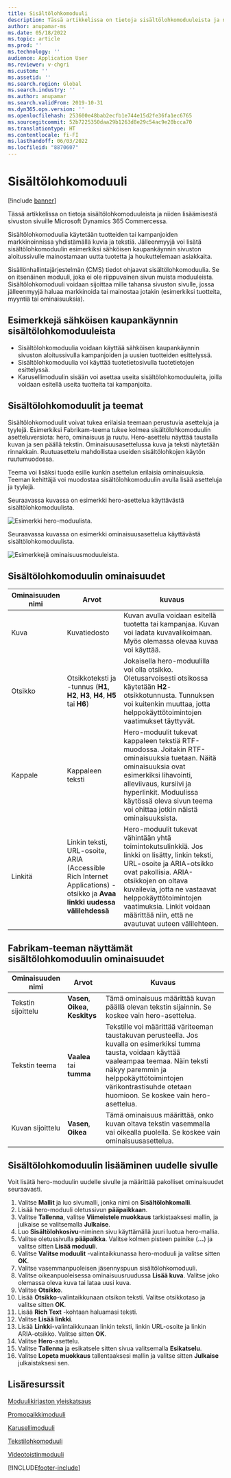 ```yaml
---
title: Sisältölohkomoduuli
description: Tässä artikkelissa on tietoja sisältölohkomoduuleista ja niiden lisäämisestä sivuston sivuille Microsoft Dynamics 365 Commercessa.
author: anupamar-ms
ms.date: 05/18/2022
ms.topic: article
ms.prod: ''
ms.technology: ''
audience: Application User
ms.reviewer: v-chgri
ms.custom: ''
ms.assetid: ''
ms.search.region: Global
ms.search.industry: ''
ms.author: anupamar
ms.search.validFrom: 2019-10-31
ms.dyn365.ops.version: ''
ms.openlocfilehash: 253600e48bab2ecfb1e744e15d2fe36fa1ec6765
ms.sourcegitcommit: 52b7225350daa29b1263d8e29c54ac9e20bcca70
ms.translationtype: HT
ms.contentlocale: fi-FI
ms.lasthandoff: 06/03/2022
ms.locfileid: "8870607"
---
```

# <a name="content-block-module"></a>Sisältölohkomoduuli

[!include [banner](includes/banner.md)]

Tässä artikkelissa on tietoja sisältölohkomoduuleista ja niiden lisäämisestä sivuston sivuille Microsoft Dynamics 365 Commercessa.

Sisältölohkomoduulia käytetään tuotteiden tai kampanjoiden markkinoinnissa yhdistämällä kuvia ja tekstiä. Jälleenmyyjä voi lisätä sisältölohkomoduulin esimerkiksi sähköisen kaupankäynnin sivuston aloitussivulle mainostamaan uutta tuotetta ja houkuttelemaan asiakkaita.

Sisällönhallintajärjestelmän (CMS) tiedot ohjaavat sisältölohkomoduulia. Se on itsenäinen moduuli, joka ei ole riippuvainen sivun muista moduuleista. Sisältölohkomoduuli voidaan sijoittaa mille tahansa sivuston sivulle, jossa jälleenmyyjä haluaa markkinoida tai mainostaa jotakin (esimerkiksi tuotteita, myyntiä tai ominaisuuksia).

## <a name="examples-of-content-block-module-in-e-commerce"></a>Esimerkkejä sähköisen kaupankäynnin sisältölohkomoduuleista

- Sisältölohkomoduulia voidaan käyttää sähköisen kaupankäynnin sivuston aloitussivulla kampanjoiden ja uusien tuotteiden esittelyssä.
- Sisältölohkomoduulia voi käyttää tuotetietosivulla tuotetietojen esittelyssä.
- Karusellimoduulin sisään voi asettaa useita sisältölohkomoduuleita, joilla voidaan esitellä useita tuotteita tai kampanjoita.

## <a name="content-block-modules-and-themes"></a>Sisältölohkomoduulit ja teemat

Sisältölohkomoduulit voivat tukea erilaisia teemaan perustuvia asetteluja ja tyylejä. Esimerkiksi Fabrikam-teema tukee kolmea sisältölohkomoduulin asetteluversiota: hero, ominaisuus ja ruutu. Hero-asettelu näyttää taustalla kuvan ja sen päällä tekstin. Ominaisuusasettelussa kuva ja teksti näytetään rinnakkain. Ruutuasettelu mahdollistaa useiden sisältölohkojen käytön ruutumuodossa.

Teema voi lisäksi tuoda esille kunkin asettelun erilaisia ominaisuuksia. Teeman kehittäjä voi muodostaa sisältölohkomoduulin avulla lisää asetteluja ja tyylejä.

Seuraavassa kuvassa on esimerkki hero-asettelua käyttävästä sisältölohkomoduulista.

![Esimerkki hero-moduulista.](./media/Hero.PNG)

Seuraavassa kuvassa on esimerkki ominaisuusasettelua käyttävästä sisältölohkomoduulista.

![Esimerkkejä ominaisuusmoduuleista.](./media/Feature.PNG)

## <a name="content-block-module-properties"></a>Sisältölohkomoduulin ominaisuudet

| Ominaisuuden nimi  | Arvot | kuvaus |
|----------------|--------|-------------|
| Kuva          | Kuvatiedosto | Kuvan avulla voidaan esitellä tuotetta tai kampanjaa. Kuvan voi ladata kuvavalikoimaan. Myös olemassa olevaa kuvaa voi käyttää. |
| Otsikko        | Otsikkoteksti ja -tunnus (**H1**, **H2**, **H3**, **H4**, **H5** tai **H6**) | Jokaisella hero-moduulilla voi olla otsikko. Oletusarvoisesti otsikossa käytetään **H2**-otsikkotunnusta. Tunnuksen voi kuitenkin muuttaa, jotta helppokäyttötoimintojen vaatimukset täyttyvät. |
| Kappale      | Kappaleen teksti | Hero-moduulit tukevat kappaleen tekstiä RTF-muodossa. Joitakin RTF-ominaisuuksia tuetaan. Näitä ominaisuuksia ovat esimerkiksi lihavointi, alleviivaus, kursiivi ja hyperlinkit. Moduulissa käytössä oleva sivun teema voi ohittaa jotkin näistä ominaisuuksista. |
| Linkitä           | Linkin teksti, URL-osoite, ARIA (Accessible Rich Internet Applications) -otsikko ja **Avaa linkki uudessa välilehdessä** | Hero-moduulit tukevat vähintään yhtä toimintokutsulinkkiä. Jos linkki on lisätty, linkin teksti, URL-osoite ja ARIA-otsikko ovat pakollisia. ARIA-otsikkojen on oltava kuvailevia, jotta ne vastaavat helppokäyttötoimintojen vaatimuksia. Linkit voidaan määrittää niin, että ne avautuvat uuteen välilehteen. |

## <a name="content-block-module-properties-exposed-by-the-fabrikam-theme"></a>Fabrikam-teeman näyttämät sisältölohkomoduulin ominaisuudet 

| Ominaisuuden nimi  | Arvot | Kuvaus |
|----------------|--------|-------------|
| Tekstin sijoittelu | **Vasen**, **Oikea**, **Keskitys** | Tämä ominaisuus määrittää kuvan päällä olevan tekstin sijainnin. Se koskee vain hero-asettelua. |
| Tekstin teema     | **Vaalea** tai **tumma** | Tekstille voi määrittää väriteeman taustakuvan perusteella. Jos kuvalla on esimerkiksi tumma tausta, voidaan käyttää vaaleampaa teemaa. Näin teksti näkyy paremmin ja helppokäyttötoimintojen värikontrastisuhde otetaan huomioon. Se koskee vain hero-asettelua.|
| Kuvan sijoittelu       | **Vasen**, **Oikea** | Tämä ominaisuus määrittää, onko kuvan oltava tekstin vasemmalla vai oikealla puolella. Se koskee vain ominaisuusasettelua.  |

## <a name="add-a-content-block-module-to-a-new-page"></a>Sisältölohkomoduulin lisääminen uudelle sivulle

Voit lisätä hero-moduulin uudelle sivulle ja määrittää pakolliset ominaisuudet seuraavasti.

1. Valitse **Mallit** ja luo sivumalli, jonka nimi on **Sisältölohkomalli**.
1. Lisää hero-moduuli oletussivun **pääpaikkaan**.
1. Valitse **Tallenna**, valitse **Viimeistele muokkaus** tarkistaaksesi mallin, ja julkaise se valitsemalla **Julkaise**.
1. Luo **Sisältölohkosivu**-niminen sivu käyttämällä juuri luotua hero-mallia.
1. Valitse oletussivulla **pääpaikka**. Valitse kolmen pisteen painike (**...**) ja valitse sitten **Lisää moduuli**.
1. Valitse **Valitse moduulit** -valintaikkunassa hero-moduuli ja valitse sitten **OK**.
1. Valitse vasemmanpuoleisen jäsennyspuun sisältölohkomoduuli.
1. Valitse oikeanpuoleisessa ominaisuusruudussa **Lisää kuva**. Valitse joko olemassa oleva kuva tai lataa uusi kuva.
1. Valitse **Otsikko**.
1. Lisää **Otsikko**-valintaikkunaan otsikon teksti. Valitse otsikkotaso ja valitse sitten **OK**.
1. Lisää **Rich Text** -kohtaan haluamasi teksti.
1. Valitse **Lisää linkki**.
1. Lisää **Linkki**-valintaikkunaan linkin teksti, linkin URL-osoite ja linkin ARIA-otsikko. Valitse sitten **OK**.
1. Valitse **Hero**-asettelu.
1. Valitse **Tallenna** ja esikatsele sitten sivua valitsemalla **Esikatselu**.
1. Valitse **Lopeta muokkaus** tallentaaksesi mallin ja valitse sitten **Julkaise** julkaistaksesi sen. 

## <a name="additional-resources"></a>Lisäresurssit

[Moduulikirjaston yleiskatsaus](starter-kit-overview.md)

[Promopalkkimoduuli](add-alert.md)

[Karusellimoduuli](add-carousel.md)

[Tekstilohkomoduuli](add-content-rich-block.md)

[Videotoistinmoduuli](add-video-player.md)


[!INCLUDE[footer-include](../includes/footer-banner.md)]
